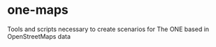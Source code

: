 # one-maps
Tools and scripts necessary to create scenarios for The ONE based in OpenStreetMaps data
